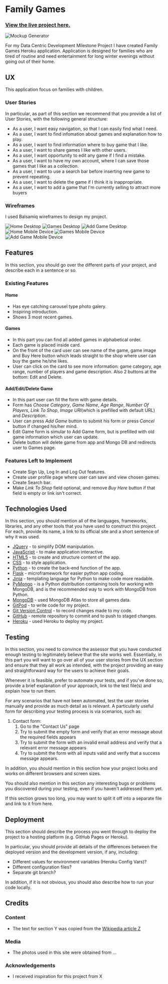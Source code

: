 # Family Games

### [View the live project here.](https://family-games.herokuapp.com/)

![Mockup Generator](wireframes/am-i-responsive.png)


For my Data Centric Development Milestone Project I have created Family Games Heroku application. Application is designed for families who are tired of routine and need entertainment for long winter evenings without going out of their home.
 
## UX
 
This application focus on families with children. 

 ### User Stories

In particular, as part of this section we recommend that you provide a list of User Stories, with the following general structure:

- As a user, I want easy navigation, so that I can easily find what I need.
- As a user, I want to find infomation about games and explanation how to play.
- As a user, I want to find information where to buy game that I like.
- As a user, I want to share games I like with other users.
- As a user, I want opportunity to edit any game if I find a mistake.
- As a user, I want to have my own account, where I can save those games that I like as a collection.
- As a user, I want to use a search bar before inserting new game to prevent repeating.
- As a user, I want to delete the game if I think it is inappropriate.
- As a user, I want to add a game that I'm currently selling to attract more buyers


### Wireframes
I used Balsamiq wireframes to design my project.

![Home Desktop](wireframes/HomeDesktop.png)
![Games Desktop](wireframes/GamesDesktop.png)
![Add Game Desktop](wireframes/AddGameDesktop.png)
![Home Mobile Device](wireframes/HomePhone.png)
![Games Mobile Device](wireframes/GamesPhone.png)
![Add Game Mobile Device](wireframes/AddGamePhone.png)

## Features

In this section, you should go over the different parts of your project, and describe each in a sentence or so.
 
### Existing Features

#### Home
- Has eye catching carousel type photo galery.
- Inspiring introduction.
- Shows 3 most recent games.

#### Games
- In this part you can find all added games in alphabetical order.
- Each game is placed inside card.
- On the front of the card user can see name of the game, game image and Buy Here button which leads straight to the shop where user can buy the game he/she likes.
- User can click on the card to see more information: game category, age range, number of players and game description. Also 2 buttons at the bottom: Edit and Delete.

 #### Add/Edit/Delete Game
- In this part user can fill the form with game details.
- Form has _Choose Category_, _Game Name_, _Age Range_, _Number Of Players_, _Link To Shop_, _Image URl_(which is prefilled with default URL) and _Description_.
- User can press _Add Game_ button to submit his form or press _Cancel_ button if changed his/her mind.
- Edit Game form is simular to Add Game form, but is prefilled with old game information which user can update.
- Delete button will delete game from app and Mongo DB and redirects user to Games page.


### Features Left to Implement
- Create Sign Up, Log In and Log Out features.
- Create user profile page where user can save and view chosen games.
- Create Search bar.
- Make _Link To Shop_ field optional, and remove _Buy Here_ button if that field is empty or link isn't correct.

## Technologies Used

In this section, you should mention all of the languages, frameworks, libraries, and any other tools that you have used to construct this project. For each, provide its name, a link to its official site and a short sentence of why it was used.

- [JQuery](https://jquery.com) - to simplify DOM manipulation.
- [JavaScript](https://www.javascript.com/) - to make application interactive.
- [HTML5](https://en.wikipedia.org/wiki/HTML#:~:text=Hypertext%20Markup%20Language%20(HTML)%20is,scripting%20languages%20such%20as%20JavaScript.) - to create and structure content of the app.
- [CSS](https://en.wikipedia.org/wiki/CSS) - to style application.
- [Python](https://www.python.org/) - to create the back-end function of the app.
- [Flask](https://en.wikipedia.org/wiki/Flask_(web_framework)) - microframework for easier python app coding.
- [Jinja](https://jinja.palletsprojects.com/en/2.11.x/) - templating language for Python to make code more readable.
- [PyMongo](https://pymongo.readthedocs.io/en/stable/) -  is a Python distribution containing tools for working with MongoDB, and is the recommended way to work with MongoDB from Python.
- [MongoDB](https://www.mongodb.com/) - used MongoDB Atlas to store all games data.
- [GitPod](https://www.gitpod.io/) - to write code for my project.
- [Git Version Control](https://git-scm.com/book/en/v2/Getting-Started-About-Version-Control) - to record changes made to my code.
- [GitHub]() - remote repository to commit and to push to staged changes.
- [Heroku]() - used Heroku to deploy my project.

## Testing

In this section, you need to convince the assessor that you have conducted enough testing to legitimately believe that the site works well. Essentially, in this part you will want to go over all of your user stories from the UX section and ensure that they all work as intended, with the project providing an easy and straightforward way for the users to achieve their goals.

Whenever it is feasible, prefer to automate your tests, and if you've done so, provide a brief explanation of your approach, link to the test file(s) and explain how to run them.

For any scenarios that have not been automated, test the user stories manually and provide as much detail as is relevant. A particularly useful form for describing your testing process is via scenarios, such as:

1. Contact form:
    1. Go to the "Contact Us" page
    2. Try to submit the empty form and verify that an error message about the required fields appears
    3. Try to submit the form with an invalid email address and verify that a relevant error message appears
    4. Try to submit the form with all inputs valid and verify that a success message appears.

In addition, you should mention in this section how your project looks and works on different browsers and screen sizes.

You should also mention in this section any interesting bugs or problems you discovered during your testing, even if you haven't addressed them yet.

If this section grows too long, you may want to split it off into a separate file and link to it from here.

## Deployment

This section should describe the process you went through to deploy the project to a hosting platform (e.g. GitHub Pages or Heroku).

In particular, you should provide all details of the differences between the deployed version and the development version, if any, including:
- Different values for environment variables (Heroku Config Vars)?
- Different configuration files?
- Separate git branch?

In addition, if it is not obvious, you should also describe how to run your code locally.


## Credits

### Content
- The text for section Y was copied from the [Wikipedia article Z](https://en.wikipedia.org/wiki/Z)

### Media
- The photos used in this site were obtained from ...

### Acknowledgements

- I received inspiration for this project from X
